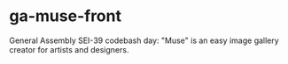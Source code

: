 # ga-muse-front
General Assembly SEI-39 codebash day: "Muse" is an easy image gallery creator for artists and designers.
